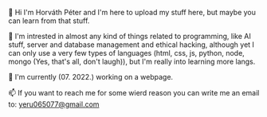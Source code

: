 👋 Hi I'm Horváth Péter and I'm here to upload my stuff here, but maybe you can learn from that stuff.

👀 I'm intrested in almost any kind of things related to programming, like AI stuff, server and database management and ethical hacking, although yet I can only use a very few types of languages (html, css, js, python, node, mongo (Yes, that's all, don't laugh)), but I'm really into learning more langs.

🌱 I'm currently (07. 2022.) working on a webpage.

📫 If you want to reach me for some wierd reason you can write me an email to: yeru065077@gmail.com
